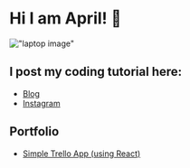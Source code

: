 # Hi I am April! 👋
!["laptop image"](https://aralovelace.files.wordpress.com/2020/07/screenshot-2020-07-13-at-20.45.55.png)

## I post my coding tutorial here:

- [Blog](https://aralovelace.dev)
- [Instagram](https://www.instagram.com/aralovelace/)


## Portfolio

- [Simple Trello App (using React)](https://aralovelace.github.io/my-simple-trello/) 

